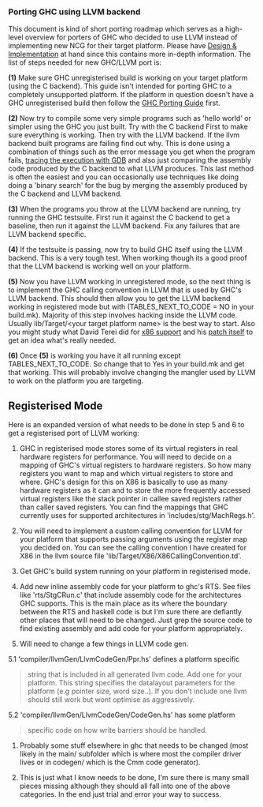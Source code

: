 ### Porting GHC using LLVM backend


This document is kind of short porting roadmap which serves as a high-level overview for porters of GHC who decided to use LLVM instead of implementing new NCG for their target platform. Please have [Design & Implementation](commentary/compiler/backends/llvm/design) at hand since this contains more in-depth information.
The list of steps needed for new GHC/LLVM port is:

**(1)** Make sure GHC unregisterised build is working on your target platform (using the C backend). This guide isn't intended for porting GHC to a completely unsupported platform. If the platform in question doesn't have a GHC unregisterised build then follow the [GHC Porting Guide](building/porting) first.

**(2)** Now try to compile some very simple programs such as 'hello world' or simpler using the GHC you just built. Try with the C backend First to make sure everything is working. Then try with the LLVM backend. If the llvm backend built programs are failing find out why. This is done using a combination of things such as the error message you get when the program fails, [tracing the execution with GDB](debugging/compiled-code) and also just comparing the assembly code produced by the C backend to what LLVM produces. This last method is often the easiest and you can occasionally use techniques like doing doing a 'binary search' for the bug by merging the assembly produced by the C backend and LLVM backend.

**(3)** When the programs you throw at the LLVM backend are running, try running the GHC testsuite. First run it against the C backend to get a baseline, then run it against the LLVM backend. Fix any failures that are LLVM backend specific.

**(4)** If the testsuite is passing, now try to build GHC itself using the LLVM backend. This is a very tough test. When working though its a good proof that the LLVM backend is working well on your platform.

**(5)** Now you have LLVM working in unregistered mode, so the next thing is to implement the GHC calling convention in LLVM that is used by GHC's LLVM backend. This should then allow you to get the LLVM backend working in registered mode but with (TABLES_NEXT_TO_CODE = NO in your build.mk). Majority of this step involves hacking inside the LLVM code. Usually lib/Target/\<your target platform name\> is the best way to start. Also you might study what David Terei did for [ x86 support](http://lists.cs.uiuc.edu/pipermail/llvmdev/2010-March/030031.html) and his [ patch itself](http://lists.cs.uiuc.edu/pipermail/llvmdev/attachments/20100307/714e5c37/attachment-0001.obj) to get an idea what's really needed.

**(6)** Once **(5)** is working you have it all running except TABLES_NEXT_TO_CODE. So change that to Yes in your build.mk and get that working. This will probably involve changing the mangler used by LLVM to work on the platform you are targeting.

## Registerised Mode


Here is an expanded version of what needs to be done in step 5 and 6 to get a registerised port of LLVM working:

1. GHC in registerised mode stores some of its virtual registers in
  real hardware registers for performance. You will need to decide on a
  mapping of GHC's virtual registers to hardware registers. So how
  many registers you want to map and which virtual registers to store
  and where. GHC's design for this on X86 is basically to use as many
  hardware registers as it can and to store the more frequently accessed
  virtual registers like the stack pointer in callee saved registers
  rather than caller saved registers. You can find the mappings that GHC
  currently uses for supported architectures in
  'includes/stg/MachRegs.h'.

1. You will need to implement a custom calling convention for LLVM for your platform
  that supports passing arguments using the register map you
  decided on. You can see the calling convention I have created for X86
  in the llvm source file 'lib/Target/X86/X86CallingConvention.td'.

1. Get GHC's build system running on your platform in registerised mode.

1. Add new inline assembly code for your platform to ghc's RTS. See files like
  'rts/StgCRun.c' that include assembly code for the architectures GHC
  supports. This is the main place as its where the boundary between the
  RTS and haskell code is but I'm sure there are defiantly other places
  that will need to be changed. Just grep the source code to find
  existing assembly and add code for your platform appropriately.

1. Will need to change a few things in LLVM code gen.


5.1 'compiler/llvmGen/LlvmCodeGen/Ppr.hs' defines a platform specific

>
> string that is included in all generated llvm code. Add one for your platform.
> This string specifies the datalayout parameters for the platform (e.g
> pointer size, word size..). If you don't include one llvm should still
> work but wont optimise as aggressively.


5.2 'compiler/llvmGen/LlvmCodeGen/CodeGen.hs' has some platform

>
> specific code on how write barriers should be handled.

1. Probably some stuff elsewhere in ghc that needs to be changed (most
  likely in the main/ subfolder which is where most the compiler driver
  lives or in codegen/ which is the Cmm code generator).

1. This is just what I know needs to be done, I'm sure there is many
  small pieces missing although they should all fall into one of the
  above categories. In the end just trial and error your way to success.
